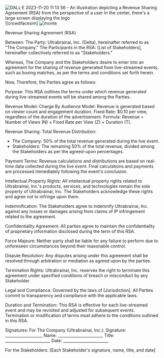 

![DALL·E 2023-11-20 11 13 56 - An illustration depicting a Revenue Sharing Agreement (RSA) from the perspective of a user  In the center, there's a large screen displaying the logo ](https://github.com/BlackBoyZeus/Ultrabrainai/assets/128257630/b4c4f7dc-9349-4b6c-941f-63b3190ab21f)![crowdfacesim]
![monte](https://github.com/BlackBoyZeus/Ultrabrainai/assets/128257630/39360e86-6245-4678-b8df-27dcf662e852)


Revenue Sharing Agreement (RSA)

Between:
The Party: Ultrabrainai, Inc. (Delta), hereinafter referred to as "The Company."
The Participants in the RSA: [List of Stakeholders], hereinafter collectively referred to as "Stakeholders."

Whereas, The Company and the Stakeholders desire to enter into an agreement for the sharing of revenue generated from live-streamed events, such as boxing matches, as per the terms and conditions set forth herein.

Now, Therefore, the Parties agree as follows:

Purpose:
This RSA outlines the terms under which revenue generated during live-streamed events will be shared among the Parties. 

Revenue Model:
Charge By Audience Model: Revenue is generated based on viewer count and engagement duration.
Fixed Rate: $0.10 per view, regardless of the duration of the advertisement.
Formula: Revenue = Number of Views (N) × Fixed Rate per View (Z) × Duration (T).

Revenue Sharing:
Total Revenue Distribution:
- The Company: 50% of the total revenue generated during the live event.
- Stakeholders: The remaining 50% of the total revenue, divided among the Stakeholders as per the agreed-upon percentages.

Payment Terms:
Revenue calculations and distributions are based on real-time data collected during the live event. Final calculations and payments are processed immediately following the event's conclusion.

Intellectual Property Rights:
All intellectual property rights related to Ultrabrainai, Inc.'s products, services, and technologies remain the sole property of Ultrabrainai, Inc. The Stakeholders acknowledge these rights and agree not to infringe upon them.

Indemnification:
The Stakeholders agree to indemnify Ultrabrainai, Inc. against any losses or damages arising from claims of IP infringement related to the agreement.

Confidentiality Agreement:
All parties agree to maintain the confidentiality of proprietary information disclosed during the term of this RSA.

Force Majeure:
Neither party shall be liable for any failure to perform due to unforeseen circumstances beyond their reasonable control.

Dispute Resolution:
Any disputes arising under this agreement shall be resolved through arbitration or mediation as agreed upon by the parties.

Termination Rights:
Ultrabrainai, Inc. reserves the right to terminate this agreement under specified conditions of breach or misconduct by any Stakeholder.

Legal and Compliance:
Governed by the laws of [Jurisdiction]. All Parties commit to transparency and compliance with the applicable laws.

Duration and Termination:
This RSA is effective for each live-streamed event and may be revisited and adjusted for subsequent events. Termination or modification of terms must adhere to the conditions outlined in this RSA.

Signatures:
For The Company (Ultrabrainai, Inc.):
Signature: ___________________
Name: _______________________
Title: _______________________
Date: _______________________

For the Stakeholders:
[Each Stakeholder's signature, name, title, and date]
